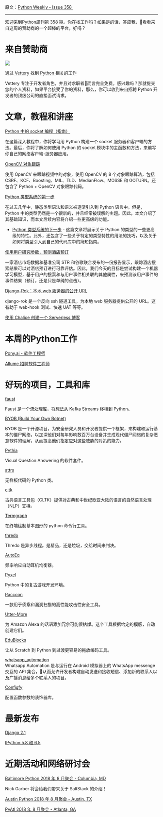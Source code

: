 原文：[Python Weekly - Issue 358 ](http://eepurl.com/dCS0ZT)

---

欢迎来到Python周刊第 358 期。你在找工作吗？如果是的话，答应我，看看来自这周的赞助商的一个超棒的平台，好吗？


# 来自赞助商 
 
[![](https://gallery.mailchimp.com/e2e180baf855ac797ef407fc7/images/ab80f4a0-ba44-44fd-b19a-f5b56b2a9805.png)](https://www.vettery.com/tech?utm_source=newsletter&utm_medium=pythonweekly&utm_term=tech&utm_content=grouped&utm_campaign=ad-77579)

[通过 Vettery 找到 Python 相关的工作](https://www.vettery.com/tech?utm_source=newsletter&utm_medium=pythonweekly&utm_term=tech&utm_content=grouped&utm_campaign=ad-77579)  

Vettery 专注于开发者角色，并且对求职者而言完全免费。感兴趣吗？那就提交您的个人资料，如果平台接受了你的资料，那么，你可以收到来自招聘 Python 开发者的顶级公司的直接面试请求。

  
# 文章，教程和讲座
  
[Python 中的 socket 编程（指南）](https://realpython.com/python-sockets/)  

在这篇深入教程中，你将学习用 Python 构建一个 socket 服务器和客户端的方法。最后，你将了解如何使用 Python 的 socket 模块中的主函数和方法，来编写你自己的网络客户端-服务器应用。

[OpenCV 对象跟踪](https://www.pyimagesearch.com/2018/07/30/opencv-object-tracking/)  

使用 OpenCV 来跟踪视频中的对象，使用 OpenCV 的 8 个对象跟踪算法，包括CSRF、KCF、Boosting、MIL、TLD、MedianFlow、MOSSE 和 GOTURN。还包含了 Python + OpenCV 对象跟踪代码。

[Python 类型系统的第一步](https://blog.daftcode.pl/first-steps-with-python-type-system-30e4296722af)  

在过去几年中，静态类型语法和语义被逐渐引入到 Python 语言中。但是，Python 中的类型仍然是一个很新的，并且经常被误解的主题。因此，本文介绍了其基础知识，而本文后续内容将介绍一些更高级的功能。

  * [Python 类型系统的下一步](https://blog.daftcode.pl/next-steps-with-python-type-system-efc4df5251c9) - 这篇文章将展示关于 Python 的类型的一些更高级的特性。此外，还包含了一些关于特定的类型特性的用法的技巧，以及关于如何将类型引入到自己的代码库中的简短指南。

  
[使用用户研究参数，预测酒店预订](https://towardsdatascience.com/predicting-hotel-bookings-with-user-search-parameters-8c570ab24805)  

一家酒店市场数据和基准公司 STR 和谷歌联合发布的一份报告显示，跟踪酒店搜索结果可以对酒店预订进行可靠评估。因此，我们今天的目标是尝试构建一个机器学习模型，基于用户的搜索和与用户事件相关联的其他属性，来预测该用户事件的事件结果（预订，还是只是单纯的点击）。
  
[Django-Rok：本地 web 服务器的公开 URL](https://medium.com/@ankurj630/django-rok-public-url-for-your-local-web-server-fec89e635282)  

django-rok 是一个反向 ssh 隧道工具，为本地 web 服务器提供公开的 URL。这有助于 web-hook 测试、快速 UAT 等等。

[使用 Chalice 创建一个 Serverless 博客](https://medium.com/richcontext-engineering/creating-a-serverless-blog-with-chalice-bdc39b835f75)  
  
  
# 本周的Python工作  
  
[Pony.ai - 软件工程师](https://leap.ai/info/jobs/bb2c66ec-2498-543a-8ab1-8a4db96477d6?utm_source=newsletter&utm_medium=email&utm_term=pony&utm_content=jobpost&utm_campaign=pythonweekly)  

  
[Allume 招聘软件工程师](http://jobs.pythonweekly.com/jobs/software-engineer-21/)   
  
  
# 好玩的项目，工具和库  
  
[faust](https://github.com/robinhood/faust)  

Faust 是一个流处理库，将想法从 Kafka Streams 移植到 Python。

[BYOB (Build Your Own Botnet)](https://github.com/colental/byob)  

BYOB 是一个开源项目，为安全研究人员和开发者提供一个框架，来构建和运行基本的僵尸网络，以加深他们对每年影响数百万台设备并生成现代僵尸网络的复杂恶意软件的理解，从而提高他们指定应对这些威胁的对策的能力。
  
[Pythia](https://github.com/facebookresearch/pythia)  

Visual Question Answering 的软件套件。
  
[attrs](https://github.com/python-attrs/attrs)  

无样板代码的 Python 类。

[cltk](https://github.com/cltk/cltk)  

古典语言工具包（CLTK）提供对古典和中世纪欧亚大陆的语言的自然语言处理（NLP）支持。
  
[Termgraph](https://github.com/mkaz/termgraph)  

在终端绘制基本图形的 python 命令行工具。
  
[thredo](https://github.com/dabeaz/thredo)  

Thredo 是异步线程。是精品，还是垃圾，交给时间来判决。

[AutoEq](https://github.com/jaakkopasanen/AutoEq)  

频率响应自动耳机均衡器。
  
[Pyxel](https://github.com/kitao/pyxel)   

Python 中的复古游戏开发环境。
  
[Raccoon](https://github.com/evyatarmeged/Raccoon)  

一款用于侦察和漏洞扫描的高性能攻击性安全工具。

[Utter-More](https://github.com/crumpstrr33/Utter-More)  

为 Amazon Alexa 的话语添加冗余可能很枯燥。这个工具根据给定的模版，自动创建它们。
  
[EduBlocks](https://edublocks.org/)   

让从 Scratch 到 Python 到过渡更容易的拖放编码工具。

[whatsapp_automation](https://github.com/mnkgrover08/whatsapp_automation)  
Whatsapp Automation 是与运行在 Android 模拟器上的 WhatsApp messenge 交互的 API 集合，从而允许开发者构建自动发送和接收短信、添加新的联系人以及广播消息给多个联系人的项目。

[Configfy](https://github.com/mapa17/configfy)   

配置函数参数的装饰器库。

  
# 最新发布  
  
[Django 2.1](https://www.djangoproject.com/weblog/2018/aug/01/django-21-released/)  
  
[IPython 5.8 和 6.5](https://mail.python.org/pipermail/ipython-dev/2018-July/016333.html)  
  
  
# 近期活动和网络研讨会  
  
[Baltimore Python 2018 年 8 月聚会 - Columbia, MD](https://www.meetup.com/baltimore-python/events/252684715/)  

Nick Garber 将会给我们带来关于 SaltStack 的介绍！
  
[Austin Python 2018 年 8 月聚会 - Austin, TX](https://www.meetup.com/austinpython/events/247052862/)   
  
[PyAtl 2018 年 8 月聚会 - Atlanta, GA](https://www.meetup.com/python-atlanta/events/248129849/)  
   

